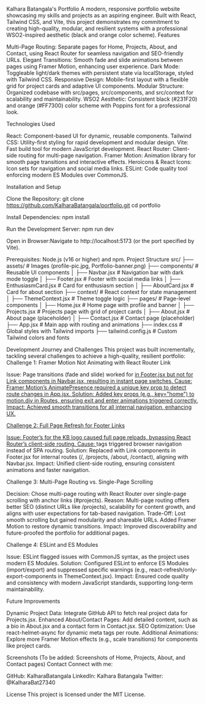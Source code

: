 <!-- # React + Vite

This template provides a minimal setup to get React working in Vite with HMR and some ESLint rules.

Currently, two official plugins are available:

- [@vitejs/plugin-react](https://github.com/vitejs/vite-plugin-react/blob/main/packages/plugin-react) uses [Babel](https://babeljs.io/) for Fast Refresh
- [@vitejs/plugin-react-swc](https://github.com/vitejs/vite-plugin-react/blob/main/packages/plugin-react-swc) uses [SWC](https://swc.rs/) for Fast Refresh

## Expanding the ESLint configuration

If you are developing a production application, we recommend using TypeScript with type-aware lint rules enabled. Check out the [TS template](https://github.com/vitejs/vite/tree/main/packages/create-vite/template-react-ts) for information on how to integrate TypeScript and [`typescript-eslint`](https://typescript-eslint.io) in your project. -->


Kalhara Batangala's Portfolio
A modern, responsive portfolio website showcasing my skills and projects as an aspiring engineer. Built with React, Tailwind CSS, and Vite, this project demonstrates my commitment to creating high-quality, modular, and resilient systems with a professional WSO2-inspired aesthetic (black and orange color scheme).
Features

Multi-Page Routing: Separate pages for Home, Projects, About, and Contact, using React Router for seamless navigation and SEO-friendly URLs.
Elegant Transitions: Smooth fade and slide animations between pages using Framer Motion, enhancing user experience.
Dark Mode: Toggleable light/dark themes with persistent state via localStorage, styled with Tailwind CSS.
Responsive Design: Mobile-first layout with a flexible grid for project cards and adaptive UI components.
Modular Structure: Organized codebase with src/pages, src/components, and src/context for scalability and maintainability.
WSO2 Aesthetic: Consistent black (#231F20) and orange (#FF7300) color scheme with Poppins font for a professional look.

Technologies Used

React: Component-based UI for dynamic, reusable components.
Tailwind CSS: Utility-first styling for rapid development and modular design.
Vite: Fast build tool for modern JavaScript development.
React Router: Client-side routing for multi-page navigation.
Framer Motion: Animation library for smooth page transitions and interactive effects.
Heroicons & React Icons: Icon sets for navigation and social media links.
ESLint: Code quality tool enforcing modern ES Modules over CommonJS.

Installation and Setup

Clone the Repository:
git clone https://github.com/KalharaBatangala/portfolio.git
cd portfolio


Install Dependencies:
npm install


Run the Development Server:
npm run dev


Open in Browser:Navigate to http://localhost:5173 (or the port specified by Vite).


Prerequisites: Node.js (v16 or higher) and npm.
Project Structure
src/
├── assets/              # Images (profile-pic.jpg, Portfolio-banner.png)
├── components/          # Reusable UI components
│   ├── Navbar.jsx       # Navigation bar with dark mode toggle
│   ├── Footer.jsx       # Footer with social media links
│   ├── EnthusiasmCard.jsx # Card for enthusiasm section
│   ├── AboutCard.jsx    # Card for about section
├── context/             # React context for state management
│   ├── ThemeContext.jsx # Theme toggle logic
├── pages/               # Page-level components
│   ├── Home.jsx         # Home page with profile and banner
│   ├── Projects.jsx     # Projects page with grid of project cards
│   ├── About.jsx        # About page (placeholder)
│   ├── Contact.jsx      # Contact page (placeholder)
├── App.jsx              # Main app with routing and animations
├── index.css            # Global styles with Tailwind imports
├── tailwind.config.js   # Custom Tailwind colors and fonts

Development Journey and Challenges
This project was built incrementally, tackling several challenges to achieve a high-quality, resilient portfolio:
Challenge 1: Framer Motion Not Animating with React Router Link

Issue: Page transitions (fade and slide) worked for <a href="/"> in Footer.jsx but not for Link components in Navbar.jsx, resulting in instant page switches.
Cause: Framer Motion’s AnimatePresence required a unique key prop to detect route changes in App.jsx.
Solution: Added key props (e.g., key="home") to motion.div in Routes, ensuring exit and enter animations triggered correctly.
Impact: Achieved smooth transitions for all internal navigation, enhancing UX.

Challenge 2: Full Page Refresh for Footer Links

Issue: Footer’s <a href="/"> for the KB logo caused full page reloads, bypassing React Router’s client-side routing.
Cause: <a> tags triggered browser navigation instead of SPA routing.
Solution: Replaced <a> with Link components in Footer.jsx for internal routes (/, /projects, /about, /contact), aligning with Navbar.jsx.
Impact: Unified client-side routing, ensuring consistent animations and faster navigation.

Challenge 3: Multi-Page Routing vs. Single-Page Scrolling

Decision: Chose multi-page routing with React Router over single-page scrolling with anchor links (#projects).
Reason: Multi-page routing offers better SEO (distinct URLs like /projects), scalability for content growth, and aligns with user expectations for tab-based navigation.
Trade-Off: Lost smooth scrolling but gained modularity and shareable URLs. Added Framer Motion to restore dynamic transitions.
Impact: Improved discoverability and future-proofed the portfolio for additional pages.

Challenge 4: ESLint and ES Modules

Issue: ESLint flagged issues with CommonJS syntax, as the project uses modern ES Modules.
Solution: Configured ESLint to enforce ES Modules (import/export) and suppressed specific warnings (e.g., react-refresh/only-export-components in ThemeContext.jsx).
Impact: Ensured code quality and consistency with modern JavaScript standards, supporting long-term maintainability.

Future Improvements

Dynamic Project Data: Integrate GitHub API to fetch real project data for Projects.jsx.
Enhanced About/Contact Pages: Add detailed content, such as a bio in About.jsx and a contact form in Contact.jsx.
SEO Optimization: Use react-helmet-async for dynamic meta tags per route.
Additional Animations: Explore more Framer Motion effects (e.g., scale transitions) for components like project cards.

Screenshots
(To be added: Screenshots of Home, Projects, About, and Contact pages)
Contact
Connect with me:

GitHub: KalharaBatangala
LinkedIn: Kalhara Batangala
Twitter: @KalharaBat27340

License
This project is licensed under the MIT License.